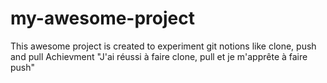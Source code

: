 # my-awesome-project
This awesome project is created to experiment git notions like clone, push and pull
Achievment
"J'ai réussi à faire clone, pull et je m'apprête à faire push"